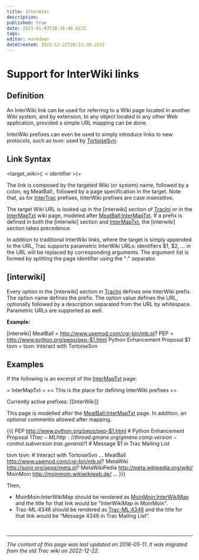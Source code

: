 ```yaml
---
title: InterWiki
description: 
published: true
date: 2023-01-03T20:35:49.622Z
tags: 
editor: markdown
dateCreated: 2022-12-22T20:11:30.253Z
---
```


# Support for InterWiki links 
## Definition
An InterWiki link can be used for referring to a Wiki page located in another Wiki system, and by extension, to any object located in any other Web application, provided a simple URL mapping can be done.

InterWiki prefixes can even be used to simply introduce links to new protocols, such as tsvn: used by [TortoiseSvn](https://trac.edgewall.org/wiki/TortoiseSvn).

## Link Syntax
<target_wiki>(: < identifier >)+
  
The link is composed by the targeted Wiki (or system) name, followed by a colon, eg MeatBall:, followed by a page specification in the target. Note that, as for [InterTrac](/group/rtgwg/InterTrac) prefixes, InterWiki prefixes are case insensitive.

The target Wiki URL is looked up in the [interwiki] section of [TracIni](/group/rtgwg/TracIni) or in the [InterMapTxt](/group/rtgwg/InterMapTxt) wiki page, modeled after [MeatBall:InterMapTxt](http://meatballwiki.org/wiki/InterMapTxt). If a prefix is defined in both the [interwiki] section and [InterMapTxt](/group/rtgwg/InterMapTxt), the [interwiki] section takes precedence.

In addition to traditional InterWiki links, where the target is simply appended to the URL, Trac supports parametric InterWiki URLs: identifiers $1, $2, ... in the URL will be replaced by corresponding arguments. The argument list is formed by splitting the page identifier using the ":" separator.

## [interwiki]
Every option in the [interwiki] section in [TracIni](/group/rtgwg/TracIni) defines one InterWiki prefix. The option name defines the prefix. The option value defines the URL, optionally followed by a description separated from the URL by whitespace. Parametric URLs are supported as well.

**Example:**

[interwiki]
MeatBall = http://www.usemod.com/cgi-bin/mb.pl?
PEP = http://www.python.org/peps/pep-$1.html Python Enhancement Proposal $1
tsvn = tsvn: Interact with TortoiseSvn
## Examples
If the following is an excerpt of the [InterMapTxt](/group/rtgwg/InterMapTxt) page:

= InterMapTxt =
== This is the place for defining InterWiki prefixes ==

Currently active prefixes: [[InterWiki]]

This page is modelled after the [MeatBall:InterMapTxt](http://meatballwiki.org/wiki/InterMapTxt) page.
In addition, an optional commentis allowed after mapping.

{{{
PEP      http://www.python.org/peps/pep-$1.html           # Python Enhancement Proposal $1 
Trac-ML  http://thread.gmane.org/gmane.comp.version-control.subversion.trac.general/$1  # Message $1 in Trac Mailing List

tsvn     tsvn:                                            # Interact with TortoiseSvn
...
MeatBall http://www.usemod.com/cgi-bin/mb.pl?
MetaWiki http://sunir.org/apps/meta.pl?
MetaWikiPedia http://meta.wikipedia.org/wiki/
MoinMoin http://moinmoin.wikiwikiweb.de/
...
}}}

Then,

- MoinMoin:InterWikiMap should be rendered as [MoinMoin:InterWikiMap](http://moinmo.in/InterWikiMap) and the title for that link would be "InterWikiMap in MoinMoin".
- Trac-ML:4346 should be rendered as [Trac-ML:4346](http://thread.gmane.org/gmane.comp.version-control.subversion.trac.general/4346) and the title for that link would be "Message 4346 in Trac Mailing List".

&nbsp;
&nbsp;
&nbsp;

---

*The content of this page was last updated on 2016-05-11. It was migrated from the old Trac wiki on 2022-12-22.*
